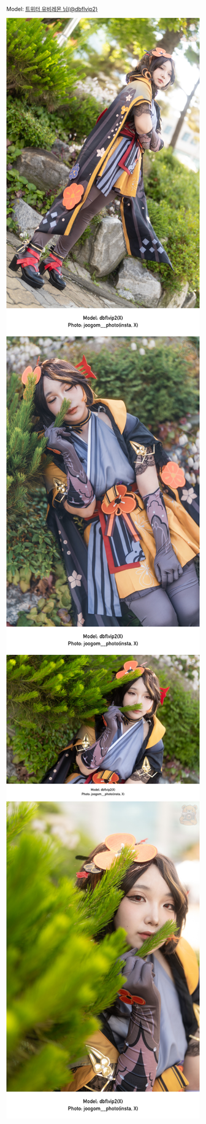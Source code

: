 ﻿---
dddd: 2024.06.08 부코페 토
nickname: 유비레몬
sns_type: x
sns_id: dbflvip2
---

<a name="dbflvip2"></a>
Model: <a href="https://x.com/dbflvip2" target="_blank">트위터 유비레몬 님(@dbflvip2)</a>

![MEITU20240612231125427.jpg](/assets/img/2024/06-08/유비레몬/MEITU20240612231125427.jpg)
![MEITU20240612231217956.jpg](/assets/img/2024/06-08/유비레몬/MEITU20240612231217956.jpg)
![MEITU20240612231334822.jpg](/assets/img/2024/06-08/유비레몬/MEITU20240612231334822.jpg)
![MEITU20240612231448043.jpg](/assets/img/2024/06-08/유비레몬/MEITU20240612231448043.jpg)